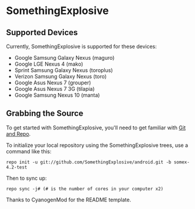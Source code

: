 SomethingExplosive
==================

Supported Devices
-----------------

Currently, SomethingExplosive is supported for these devices:
* Google Samsung Galaxy Nexus (maguro)
* Google LGE Nexus 4 (mako)
* Sprint Samsung Galaxy Nexus (toroplus)
* Verizon Samsung Galaxy Nexus (toro)
* Google Asus Nexus 7 (grouper)
* Google Asus Nexus 7 3G (tilapia)
* Google Samsung Nexus 10 (manta)

Grabbing the Source
-------------------

To get started with SomethingExplosive, you'll need to get
familiar with [Git and Repo](http://source.android.com/source/using-repo.html).

To initialize your local repository using the SomethingExplosive trees, use a command like this:

    repo init -u git://github.com/SomethingExplosive/android.git -b somex-4.2-test

Then to sync up:

    repo sync -j# (# is the number of cores in your computer x2)

Thanks to CyanogenMod for the README template.
